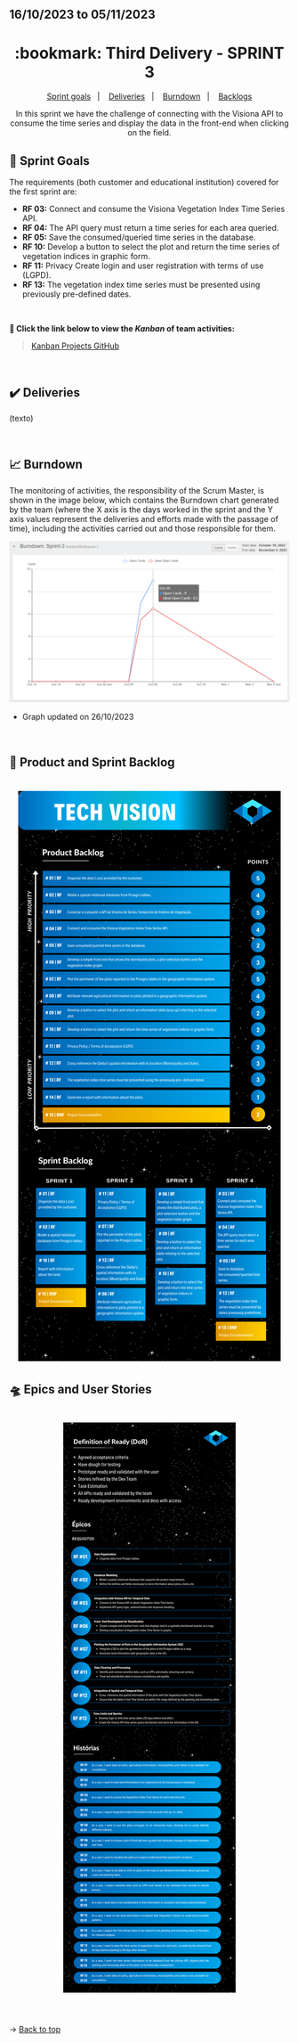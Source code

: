 ## 16/10/2023 to 05/11/2023

<span id="top">

<h1 align="center">:bookmark: Third Delivery - SPRINT 3</h1>

<p align="center">
     <a href="#goals">Sprint goals</a> &nbsp |&nbsp &nbsp
     <a href="#deliveries">Deliveries</a> &nbsp |&nbsp &nbsp
     <a href="#burndown">Burndown</a> &nbsp |&nbsp &nbsp
     <a href="#crystal_ball-product-and-sprint-backlog">Backlogs</a>
</p>

<div align="center">
  In this sprint we have the challenge of connecting with the Visiona API to consume the time series and display the data in the front-end when clicking on the field.
</div>

<span id="goals">
    
## :dart: Sprint Goals
The requirements (both customer and educational institution) covered for the first sprint are:
- **RF 03:** Connect and consume the Visiona Vegetation Index Time Series API.
- **RF 04:** The API query must return a time series for each area queried.
- **RF 05:** Save the consumed/queried time series in the database.
- **RF 10:** Develop a button to select the plot and return the time series of vegetation indices in graphic form.
- **RF 11:** Privacy Create login and user registration with terms of use (LGPD).
- **RF 13:** The vegetation index time series must be presented using previously pre-defined dates.
    
<br>
 
**:link: Click the link below to view the *Kanban* of team activities:**
> [Kanban Projects GitHub](https://github.com/orgs/TechVisionn/projects/1)
  
<br>
    
<span id="deliveries">

## :heavy_check_mark: Deliveries

(texto)
  
<br>
    
<span id="burndown">
    
## :chart_with_upwards_trend: Burndown

The monitoring of activities, the responsibility of the Scrum Master, is shown in the image below, which contains the Burndown chart generated by the team (where the X axis is the days worked in the sprint and the Y axis values represent the deliveries and efforts made with the passage of time), including the activities carried out and those responsible for them.
    
<div align="center">
    
![Burndown Chart](https://github.com/TechVisionn/tech-parent/blob/main/docs/Images/burndown%2026.10.png)
</div>

- Graph updated on 26/10/2023
  
<br>
  
## :crystal_ball: Product and Sprint Backlog

<h1 align="center"> <img src = "https://github.com/TechVisionn/tech-parent/blob/main/docs/Images/English%20Backlog.png" /></h1>

## :flying_saucer: Epics and User Stories

<h1 align="center"> <img src = "https://github.com/TechVisionn/tech-parent/blob/main/docs/Images/English%20Epic%20and%20Historys.png" /></h1>

<br>
  
→ [Back to top](#topo)
